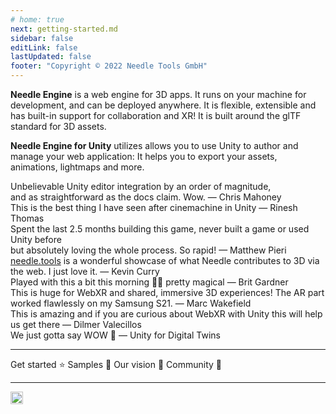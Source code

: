 ```yaml
---
# home: true
next: getting-started.md
sidebar: false
editLink: false
lastUpdated: false
footer: "Copyright © 2022 Needle Tools GmbH"
---
```


**Needle Engine** is a web engine for 3D apps. It runs on your machine for development, and can be deployed anywhere. It is flexible, extensible and has built-in support for collaboration and XR! It is built around the glTF standard for 3D assets.

**Needle Engine for Unity** utilizes allows you to use Unity to author and manage your web application: It helps you to export your assets, animations, lightmaps and more.  

<quoteslides>
<div>Unbelievable Unity editor integration by an order of magnitude,<br/>and as straightforward as the docs claim. Wow. — Chris Mahoney</div>

<div>This is the best thing I have seen after cinemachine in Unity — Rinesh Thomas</div>

<div>Spent the last 2.5 months building this game, never built a game or used Unity before<br/>but absolutely loving the whole process. So rapid! — Matthew Pieri</div>

<div><a href="https://needle.tools">needle.tools</a> is a wonderful showcase of what Needle contributes to 3D via the web. I just love it. — Kevin Curry</div>

<div>Played with this a bit this morning 🤯🤯 pretty magical — Brit Gardner</div>

<div>This is huge for WebXR and shared, immersive 3D experiences! The AR part worked flawlessly on my Samsung S21. — Marc Wakefield</div>

<div>This is amazing and if you are curious about WebXR with Unity this will help us get there — Dilmer Valecillos</div>

<div>We just gotta say WOW 🤩 — Unity for Digital Twins</div>


</quoteslides>

---
<actiongroup>
    <action href="getting-started">
    Get started ⭐
    </action>
    <action href="https://engine.needle.tools/samples">
    Samples 🎨
    </action>
    <action href="vision">
    Our vision 🔮
    </action>
    <action href="https://discord.needle.tools">
    Community 💬
    </action>
</actiongroup>


<video-embed src="https://www.youtube.com/watch?v=p83q4siNeWo" />
 

 --- 
<p></p> 
<actiongroup>
<a href="https://discord.needle.tools" target="_blank"><img height=20 src="https://img.shields.io/discord/717429793926283276?color=5562ea&label=Discord" /></a>
</actiongroup>



<p></p> 
<copyright></copyright>
